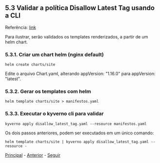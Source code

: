 ## 5.3 **Validar a política Disallow Latest Tag usando a CLI**

Referência: [link](https://kyverno.io/docs/kyverno-cli/) 

Para ilustrar, serão validados os templates renderizados, a partir de um helm chart.

### 5.3.1. **Criar um chart helm (nginx default)**

```shell
helm create charts/site
```
Edite o arquivo Chart.yaml, alterando appVersion: "1.16.0" para appVersion: "latest".

### 5.3.2. **Gerar os templates com helm**

```shell
helm template charts/site > manifestos.yaml
```

### 5.3.3. **Executar o kyverno cli para validar**

```shell
kyverno apply disallow_latest_tag.yaml --resource manifestos.yaml
```

Os dois passos anteriores, podem ser executados em um único comando:

```shell
helm template charts/site | kyverno apply disallow_latest_tag.yaml --resource -
```

[Principal](../README.md) - [Anterior](policy-tag-latest.md) - [Seguir](pod-label-required.md.md)